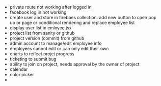 - private route not working after logged in 
- facebook log in not working 
- create user and store in firebaes collection. add new button to open pop up or page or conditional rendering and replace employee list
- display user list in emloyee.jsx
- project list from sanity or github 
- project version (commit) from github 
- admin account to manage/edit employee info 
- employees cannot edit or can only edit their own
- charts to reflect projet progress
- ticketing to submit bug 
- ability to join on project, needs approval by the owner of project
- calendar
- color picker
- 